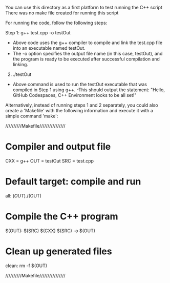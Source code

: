 
You can use this directory as a first platform to test running the C++ script 
There was no make file created for running this script

For running the code, follow the following steps:

Step 1: g++ test.cpp -o testOut 
- Above code uses the g++ compiler to compile and link the test.cpp file into an executable named testOut.
- The -o option specifies the output file name (in this case, testOut), and the program is ready to be executed after successful compilation and linking.

2. ./testOut
- Above command is used to run the testOut executable that was compiled in Step 1 using g++.
-This should output the statement: "Hello, GitHub Codespaces, C++ Environment looks to be all set!"


Alternatively, instead of running steps 1 and 2 separately, you could also create a 'Makefile' with the following information and execute it with a simple command 'make':

//////////Makefile////////////////
# Compiler and output file
CXX = g++
OUT = testOut
SRC = test.cpp

# Default target: compile and run
all: $(OUT)
	./$(OUT)

# Compile the C++ program
$(OUT): $(SRC)
	$(CXX) $(SRC) -o $(OUT)

# Clean up generated files
clean:
	rm -f $(OUT)

//////////Makefile////////////////
